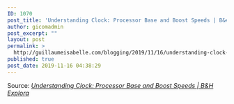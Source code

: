 ```yaml
---
ID: 1070
post_title: 'Understanding Clock: Processor Base and Boost Speeds | B&#038;H Explora'
author: gicomadmin
post_excerpt: ""
layout: post
permalink: >
  http://guillaumeisabelle.com/blogging/2019/11/16/understanding-clock-processor-base-and-boost-speeds-bh-explora/
published: true
post_date: 2019-11-16 04:38:29
---
```

Source: *[Understanding Clock: Processor Base and Boost Speeds | B&H Explora][1]*

 [1]: https://www.bhphotovideo.com/explora/computers/tips-and-solutions/boost-processors